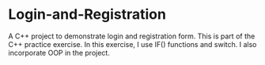 # Login-and-Registration
A C++ project to demonstrate login and registration form. This is part of the C++ practice exercise. 
In this exercise, I use IF() functions and switch. I also incorporate OOP in the project. 